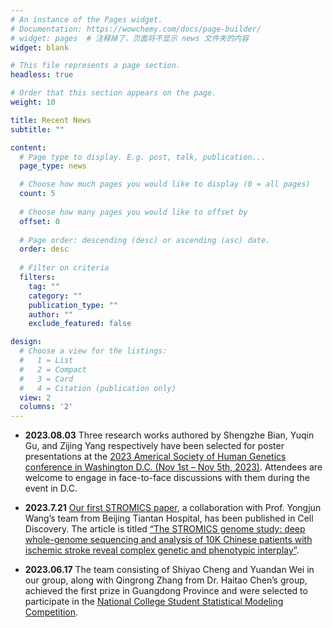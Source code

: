 ```yaml
---
# An instance of the Pages widget.
# Documentation: https://wowchemy.com/docs/page-builder/
# widget: pages  # 注释掉了，页面将不显示 news 文件夹的内容 
widget: blank

# This file represents a page section.
headless: true

# Order that this section appears on the page.
weight: 10

title: Recent News
subtitle: ""

content:
  # Page type to display. E.g. post, talk, publication...
  page_type: news

  # Choose how much pages you would like to display (0 = all pages)
  count: 5
  
  # Choose how many pages you would like to offset by
  offset: 0
  
  # Page order: descending (desc) or ascending (asc) date.
  order: desc
  
  # Filter on criteria
  filters:
    tag: ""
    category: ""
    publication_type: ""
    author: ""
    exclude_featured: false

design:
  # Choose a view for the listings:
  #   1 = List
  #   2 = Compact
  #   3 = Card
  #   4 = Citation (publication only)
  view: 2
  columns: '2'
---
```


<!-- 实验室动态内容暂时放在这里，等之后学会新的表达形式之后再改  -->

- **2023.08.03** Three research works authored by Shengzhe Bian, Yuqin Gu, and Zijing Yang respectively have been selected for poster presentations at the [2023 Americal Society of Human Genetics conference in Washington D.C. (Nov 1st – Nov 5th, 2023)](https://www.ashg.org/meetings/2023meeting/). Attendees are welcome to engage in face-to-face discussions with them during the event in D.C.

- **2023.7.21** [Our first STROMICS paper](/publication/si-cheng-2023/), a collaboration with Prof. Yongjun Wang’s team from Beijing Tiantan Hospital, has been published in Cell Discovery. The article is titled [“The STROMICS genome study: deep whole-genome sequencing and analysis of 10K Chinese patients with ischemic stroke reveal complex genetic and phenotypic interplay”](https://www.nature.com/articles/s41421-023-00582-8).

- **2023.06.17** The team consisting of Shiyao Cheng and Yuandan Wei in our group, along with Qingrong Zhang from Dr. Haitao Chen’s group, achieved the first prize in Guangdong Province and were selected to participate in the [National College Student Statistical Modeling Competition](http://tjjmds.ai-learning.net/dsdt/36932.jhtml).





